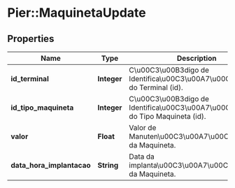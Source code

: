 # Pier::MaquinetaUpdate

## Properties
Name | Type | Description | Notes
------------ | ------------- | ------------- | -------------
**id_terminal** | **Integer** | C\u00C3\u00B3digo de Identifica\u00C3\u00A7\u00C3\u00A3o do Terminal (id). | 
**id_tipo_maquineta** | **Integer** | C\u00C3\u00B3digo de Identifica\u00C3\u00A7\u00C3\u00A3o do Tipo Maquineta (id). | 
**valor** | **Float** | Valor de Manuten\u00C3\u00A7\u00C3\u00A3o da Maquineta. | 
**data_hora_implantacao** | **String** | Data da implanta\u00C3\u00A7\u00C3\u00A3o da Maquineta. | 


